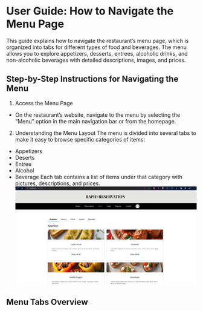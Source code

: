 # User Guide: How to Navigate the Menu Page
This guide explains how to navigate the restaurant’s menu page, which is organized into tabs for different types of food and beverages. The menu allows you to explore appetizers, desserts, entrees, alcoholic drinks, and non-alcoholic beverages with detailed descriptions, images, and prices.

## Step-by-Step Instructions for Navigating the Menu
1. Access the Menu Page
  - On the restaurant’s website, navigate to the menu by selecting the “Menu” option in the main navigation bar or from the homepage.
2. Understanding the Menu Layout
The menu is divided into several tabs to make it easy to browse specific categories of items:
  - Appetizers
  - Deserts
  - Entree
  - Alcohol
  - Beverage
Each tab contains a list of items under that category with pictures, descriptions, and prices.
![Rapid Reservation Menu Page!](menu.jpg "Menu Page")
## Menu Tabs Overview
